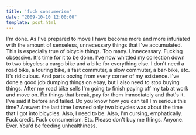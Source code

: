 ```yaml
---
title: 'fuck consumerism'
date: "2009-10-10 12:00:00"
template: post.html
---
```


I'm done. As I've prepared to move I have become more and more infuriated with the amount of senseless, unnecessary things that I've accumulated. This is especially true of bicycle things. Too many. Unnecessary. Fucking obsessive. It's time for it to be done. I've now whittled my collection down to two bicycles: a cargo bike and a bike for everything else. I don't need a road bike, a touring bike, a fast commuter, a slow commuter, a bar-bike, etc. It's ridiculous. And parts oozing from every corner of my existence. I've done a good job dumping things on ebay, but I also need to stop buying things. After my road bike sells I'm going to finish paying off my tab at work and move on. Fix things that break, pay for them immediately and that's it. I've said it before and failed. Do you know how you can tell I'm serious this time? Answer: the last time I owned only two bicycles was about the time that I got into bicycles. Also, I need to be. Also, I'm cursing, emphatically. Fuck credit. Fuck consumerism. Etc. Please don't buy me things. Anyone. Ever. You'd be feeding unhealthiness.